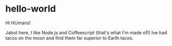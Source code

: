 # hello-world

Hi HUmans!

Jabot here, I like Node.js and Coffeescript (that's what I'm made of!)
Ive had tacos on the moon and find them far superior to Earth tacos.
